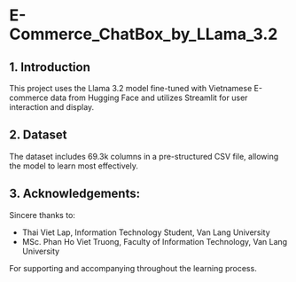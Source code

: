 # E-Commerce_ChatBox_by_LLama_3.2
 
## 1. Introduction
This project uses the Llama 3.2 model fine-tuned with Vietnamese E-commerce data from Hugging Face and utilizes Streamlit for user interaction and display.

## 2. Dataset
The dataset includes 69.3k columns in a pre-structured CSV file, allowing the model to learn most effectively.

## 3. Acknowledgements:
Sincere thanks to:
- Thai Viet Lap, Information Technology Student, Van Lang University
- MSc. Phan Ho Viet Truong, Faculty of Information Technology, Van Lang University

For supporting and accompanying throughout the learning process.
